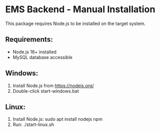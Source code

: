 # EMS Backend - Manual Installation 
 
This package requires Node.js to be installed on the target system. 
 
## Requirements: 
- Node.js 16+ installed 
- MySQL database accessible 
 
## Windows: 
1. Install Node.js from https://nodejs.org/ 
2. Double-click start-windows.bat 
 
## Linux: 
1. Install Node.js: sudo apt install nodejs npm 
2. Run: ./start-linux.sh 
